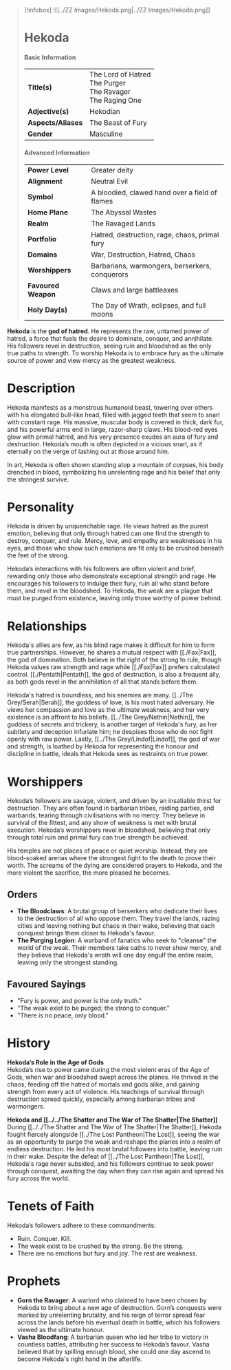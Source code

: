 > [!infobox]
> ![[../ZZ Images/Hekoda.png|../ZZ Images/Hekoda.png]]  
> # Hekoda
> #### Basic Information
> |  |   |
> |---|---|
> | **Title(s)** | The Lord of Hatred<br>The Purger<br>The Ravager<br>The Raging One |
> | **Adjective(s)** | Hekodian |
> | **Aspects/Aliases** | The Beast of Fury |
> | **Gender** | Masculine |
> 
> #### Advanced Information
> |  |  | 
> | --- | --- |
> | **Power Level** | Greater deity |
> | **Alignment** | Neutral Evil |
> | **Symbol** | A bloodied, clawed hand over a field of flames |
> | **Home Plane** | The Abyssal Wastes |
> | **Realm** | The Ravaged Lands |
> | **Portfolio** | Hatred, destruction, rage, chaos, primal fury |
> | **Domains** | War, Destruction, Hatred, Chaos |
> | **Worshippers** | Barbarians, warmongers, berserkers, conquerors |
> | **Favoured Weapon** | Claws and large battleaxes |
> | **Holy Day(s)** | The Day of Wrath, eclipses, and full moons |

**Hekoda** is the **god of hatred**. He represents the raw, untamed power of hatred, a force that fuels the desire to dominate, conquer, and annihilate. His followers revel in destruction, seeing ruin and bloodshed as the only true paths to strength. To worship Hekoda is to embrace fury as the ultimate source of power and view mercy as the greatest weakness.

# Description
Hekoda manifests as a monstrous humanoid beast, towering over others with his elongated bull-like head, filled with jagged teeth that seem to snarl with constant rage. His massive, muscular body is covered in thick, dark fur, and his powerful arms end in large, razor-sharp claws. His blood-red eyes glow with primal hatred, and his very presence exudes an aura of fury and destruction. Hekoda’s mouth is often depicted in a vicious snarl, as if eternally on the verge of lashing out at those around him.

In art, Hekoda is often shown standing atop a mountain of corpses, his body drenched in blood, symbolizing his unrelenting rage and his belief that only the strongest survive.

# Personality
Hekoda is driven by unquenchable rage. He views hatred as the purest emotion, believing that only through hatred can one find the strength to destroy, conquer, and rule. Mercy, love, and empathy are weaknesses in his eyes, and those who show such emotions are fit only to be crushed beneath the feet of the strong. 

Hekoda’s interactions with his followers are often violent and brief, rewarding only those who demonstrate exceptional strength and rage. He encourages his followers to indulge their fury, ruin all who stand before them, and revel in the bloodshed. To Hekoda, the weak are a plague that must be purged from existence, leaving only those worthy of power behind.

# Relationships
Hekoda's allies are few, as his blind rage makes it difficult for him to form true partnerships. However, he shares a mutual respect with [[./Fax|Fax]], the god of domination. Both believe in the right of the strong to rule, though Hekoda values raw strength and rage while [[./Fax|Fax]] prefers calculated control. [[./Pentath|Pentath]], the god of destruction, is also a frequent ally, as both gods revel in the annihilation of all that stands before them.

Hekoda's hatred is boundless, and his enemies are many. [[../The Grey/Serah|Serah]], the goddess of love, is his most hated adversary. He views her compassion and love as the ultimate weakness, and her very existence is an affront to his beliefs. [[../The Grey/Nethin|Nethin]], the goddess of secrets and trickery, is another target of Hekoda's fury, as her subtlety and deception infuriate him; he despises those who do not fight openly with raw power. Lastly, [[../The Grey/Lindof|Lindof]], the god of war and strength, is loathed by Hekoda for representing the honour and discipline in battle, ideals that Hekoda sees as restraints on true power.

# Worshippers
Hekoda’s followers are savage, violent, and driven by an insatiable thirst for destruction. They are often found in barbarian tribes, raiding parties, and warbands, tearing through civilisations with no mercy. They believe in survival of the fittest, and any show of weakness is met with brutal execution. Hekoda’s worshippers revel in bloodshed, believing that only through total ruin and primal fury can true strength be achieved.

His temples are not places of peace or quiet worship. Instead, they are blood-soaked arenas where the strongest fight to the death to prove their worth. The screams of the dying are considered prayers to Hekoda, and the more violent the sacrifice, the more pleased he becomes.

## Orders
- **The Bloodclaws**: A brutal group of berserkers who dedicate their lives to the destruction of all who oppose them. They travel the lands, razing cities and leaving nothing but chaos in their wake, believing that each conquest brings them closer to Hekoda's favour.
- **The Purging Legion**: A warband of fanatics who seek to "cleanse" the world of the weak. Their members take oaths to never show mercy, and they believe that Hekoda's wrath will one day engulf the entire realm, leaving only the strongest standing.

## Favoured Sayings
- "Fury is power, and power is the only truth."
- "The weak exist to be purged; the strong to conquer."
- "There is no peace, only blood."

# History
**Hekoda’s Role in the Age of Gods**  
Hekoda’s rise to power came during the most violent eras of the Age of Gods, when war and bloodshed swept across the planes. He thrived in the chaos, feeding off the hatred of mortals and gods alike, and gaining strength from every act of violence. His teachings of survival through destruction spread quickly, especially among barbarian tribes and warmongers.

**Hekoda and [[../../The Shatter and The War of The Shatter|The Shatter]]**  
During [[../../The Shatter and The War of The Shatter|The Shatter]], Hekoda fought fiercely alongside [[../The Lost Pantheon|The Lost]], seeing the war as an opportunity to purge the weak and reshape the planes into a realm of endless destruction. He led his most brutal followers into battle, leaving ruin in their wake. Despite the defeat of [[../The Lost Pantheon|The Lost]], Hekoda's rage never subsided, and his followers continue to seek power through conquest, awaiting the day when they can rise again and spread his fury across the world.

# Tenets of Faith
Hekoda’s followers adhere to these commandments:
- Ruin. Conquer. Kill.
- The weak exist to be crushed by the strong. Be the strong.
- There are no emotions but fury and joy. The rest are weakness.

# Prophets
- **Gorn the Ravager**: A warlord who claimed to have been chosen by Hekoda to bring about a new age of destruction. Gorn’s conquests were marked by unrelenting brutality, and his reign of terror spread fear across the lands before his eventual death in battle, which his followers viewed as the ultimate honour.
- **Vasha Bloodfang**: A barbarian queen who led her tribe to victory in countless battles, attributing her success to Hekoda’s favour. Vasha believed that by spilling enough blood, she could one day ascend to become Hekoda's right hand in the afterlife.